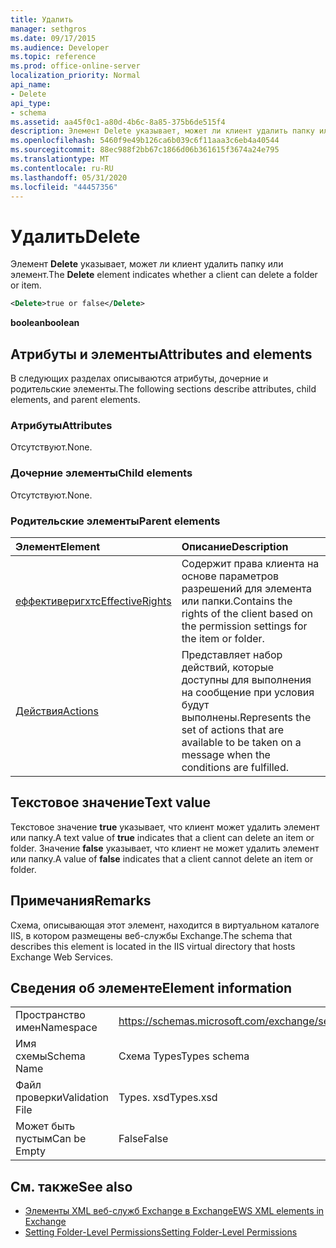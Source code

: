 ```yaml
---
title: Удалить
manager: sethgros
ms.date: 09/17/2015
ms.audience: Developer
ms.topic: reference
ms.prod: office-online-server
localization_priority: Normal
api_name:
- Delete
api_type:
- schema
ms.assetid: aa45f0c1-a80d-4b6c-8a85-375b6de515f4
description: Элемент Delete указывает, может ли клиент удалить папку или элемент.
ms.openlocfilehash: 5460f9e49b126ca6b039c6f11aaa3c6eb4a40544
ms.sourcegitcommit: 88ec988f2bb67c1866d06b361615f3674a24e795
ms.translationtype: MT
ms.contentlocale: ru-RU
ms.lasthandoff: 05/31/2020
ms.locfileid: "44457356"
---
```

# <a name="delete"></a><span data-ttu-id="297ca-103">Удалить</span><span class="sxs-lookup"><span data-stu-id="297ca-103">Delete</span></span>

<span data-ttu-id="297ca-104">Элемент **Delete** указывает, может ли клиент удалить папку или элемент.</span><span class="sxs-lookup"><span data-stu-id="297ca-104">The **Delete** element indicates whether a client can delete a folder or item.</span></span> 
  
```XML
<Delete>true or false</Delete>
```

<span data-ttu-id="297ca-105">**boolean**</span><span class="sxs-lookup"><span data-stu-id="297ca-105">**boolean**</span></span>

## <a name="attributes-and-elements"></a><span data-ttu-id="297ca-106">Атрибуты и элементы</span><span class="sxs-lookup"><span data-stu-id="297ca-106">Attributes and elements</span></span>

<span data-ttu-id="297ca-107">В следующих разделах описываются атрибуты, дочерние и родительские элементы.</span><span class="sxs-lookup"><span data-stu-id="297ca-107">The following sections describe attributes, child elements, and parent elements.</span></span>
  
### <a name="attributes"></a><span data-ttu-id="297ca-108">Атрибуты</span><span class="sxs-lookup"><span data-stu-id="297ca-108">Attributes</span></span>

<span data-ttu-id="297ca-109">Отсутствуют.</span><span class="sxs-lookup"><span data-stu-id="297ca-109">None.</span></span>
  
### <a name="child-elements"></a><span data-ttu-id="297ca-110">Дочерние элементы</span><span class="sxs-lookup"><span data-stu-id="297ca-110">Child elements</span></span>

<span data-ttu-id="297ca-111">Отсутствуют.</span><span class="sxs-lookup"><span data-stu-id="297ca-111">None.</span></span>
  
### <a name="parent-elements"></a><span data-ttu-id="297ca-112">Родительские элементы</span><span class="sxs-lookup"><span data-stu-id="297ca-112">Parent elements</span></span>

|<span data-ttu-id="297ca-113">**Элемент**</span><span class="sxs-lookup"><span data-stu-id="297ca-113">**Element**</span></span>|<span data-ttu-id="297ca-114">**Описание**</span><span class="sxs-lookup"><span data-stu-id="297ca-114">**Description**</span></span>|
|:-----|:-----|
|[<span data-ttu-id="297ca-115">еффективеригхтс</span><span class="sxs-lookup"><span data-stu-id="297ca-115">EffectiveRights</span></span>](effectiverights.md) <br/> |<span data-ttu-id="297ca-116">Содержит права клиента на основе параметров разрешений для элемента или папки.</span><span class="sxs-lookup"><span data-stu-id="297ca-116">Contains the rights of the client based on the permission settings for the item or folder.</span></span>  <br/> |
|[<span data-ttu-id="297ca-117">Действия</span><span class="sxs-lookup"><span data-stu-id="297ca-117">Actions</span></span>](actions.md) <br/> |<span data-ttu-id="297ca-118">Представляет набор действий, которые доступны для выполнения на сообщение при условия будут выполнены.</span><span class="sxs-lookup"><span data-stu-id="297ca-118">Represents the set of actions that are available to be taken on a message when the conditions are fulfilled.</span></span>  <br/> |
   
## <a name="text-value"></a><span data-ttu-id="297ca-119">Текстовое значение</span><span class="sxs-lookup"><span data-stu-id="297ca-119">Text value</span></span>

<span data-ttu-id="297ca-120">Текстовое значение **true** указывает, что клиент может удалить элемент или папку.</span><span class="sxs-lookup"><span data-stu-id="297ca-120">A text value of **true** indicates that a client can delete an item or folder.</span></span> <span data-ttu-id="297ca-121">Значение **false** указывает, что клиент не может удалить элемент или папку.</span><span class="sxs-lookup"><span data-stu-id="297ca-121">A value of **false** indicates that a client cannot delete an item or folder.</span></span> 
  
## <a name="remarks"></a><span data-ttu-id="297ca-122">Примечания</span><span class="sxs-lookup"><span data-stu-id="297ca-122">Remarks</span></span>

<span data-ttu-id="297ca-123">Схема, описывающая этот элемент, находится в виртуальном каталоге IIS, в котором размещены веб-службы Exchange.</span><span class="sxs-lookup"><span data-stu-id="297ca-123">The schema that describes this element is located in the IIS virtual directory that hosts Exchange Web Services.</span></span>
  
## <a name="element-information"></a><span data-ttu-id="297ca-124">Сведения об элементе</span><span class="sxs-lookup"><span data-stu-id="297ca-124">Element information</span></span>

|||
|:-----|:-----|
|<span data-ttu-id="297ca-125">Пространство имен</span><span class="sxs-lookup"><span data-stu-id="297ca-125">Namespace</span></span>  <br/> |https://schemas.microsoft.com/exchange/services/2006/types  <br/> |
|<span data-ttu-id="297ca-126">Имя схемы</span><span class="sxs-lookup"><span data-stu-id="297ca-126">Schema Name</span></span>  <br/> |<span data-ttu-id="297ca-127">Схема Types</span><span class="sxs-lookup"><span data-stu-id="297ca-127">Types schema</span></span>  <br/> |
|<span data-ttu-id="297ca-128">Файл проверки</span><span class="sxs-lookup"><span data-stu-id="297ca-128">Validation File</span></span>  <br/> |<span data-ttu-id="297ca-129">Types. xsd</span><span class="sxs-lookup"><span data-stu-id="297ca-129">Types.xsd</span></span>  <br/> |
|<span data-ttu-id="297ca-130">Может быть пустым</span><span class="sxs-lookup"><span data-stu-id="297ca-130">Can be Empty</span></span>  <br/> |<span data-ttu-id="297ca-131">False</span><span class="sxs-lookup"><span data-stu-id="297ca-131">False</span></span>  <br/> |
   
## <a name="see-also"></a><span data-ttu-id="297ca-132">См. также</span><span class="sxs-lookup"><span data-stu-id="297ca-132">See also</span></span>

- [<span data-ttu-id="297ca-133">Элементы XML веб-служб Exchange в Exchange</span><span class="sxs-lookup"><span data-stu-id="297ca-133">EWS XML elements in Exchange</span></span>](ews-xml-elements-in-exchange.md)
- [<span data-ttu-id="297ca-134">Setting Folder-Level Permissions</span><span class="sxs-lookup"><span data-stu-id="297ca-134">Setting Folder-Level Permissions</span></span>](https://msdn.microsoft.com/library/c7530e86-5112-401c-b10a-9c054ae59f07%28Office.15%29.aspx)

